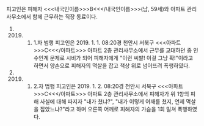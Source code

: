 피고인은 피해자 <<<내국인이름>>>B<<</내국인이름>>>(남, 59세)와 아파트 관리사무소에서 함께 근무하는 직장 동료이다.
1. 2019. 1. 1.자 범행
피고인은 2019. 1. 1. 08:20경 천안시 서북구 <<<아파트>>>C<<</아파트>>> 아파트 2층 관리사무소에서 근무를 교대하던 중 인수인계 문제로 시비가 되어 피해자에게 "이런 씨발! 이걸 그냥 확!"이라고 하면서 양손으로 피해자의 멱살을 잡고 책상 위로 넘어뜨려 폭행하였다.
2. 2019. 1. 2.자 범행
피고인은 2019. 1. 2. 08:20경 천안시 서북구 <<<아파트>>>C<<</아파트>>> 아파트 2층 관리사무소에서 피해자가 위 1항의 피해 사실에 대해 따지자 "내가 쳤냐?", "내가 이렇게 어깨를 쳤지, 언제 멱살을 잡았느냐?"라고 하며 오른쪽 어깨로 피해자의 가슴을 1회 밀쳐 폭행하였다.